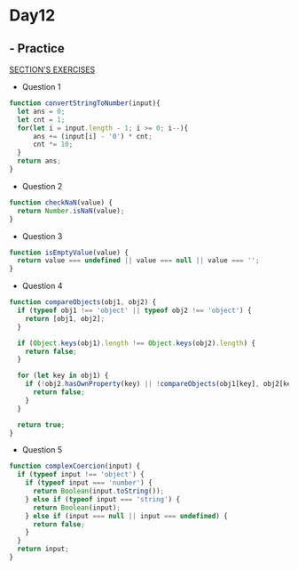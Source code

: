 # Day12
## - Practice
[SECTION'S EXERCISES](https://github.com/orjwan-alrajaby/gsg-expressjs-backend-training-2023/blob/main/learning-sprint-1/week3-day1-tasks/tasks.md)
- Question 1
``` javascript
function convertStringToNumber(input){
  let ans = 0;
  let cnt = 1;
  for(let i = input.length - 1; i >= 0; i--){
      ans += (input[i] - '0') * cnt;
      cnt *= 10;
  }
  return ans;
}
```
- Question 2
``` javascript
function checkNaN(value) {
  return Number.isNaN(value);
}
```
- Question 3
``` javascript
function isEmptyValue(value) {
  return value === undefined || value === null || value === '';
}
```
- Question 4
``` javascript
function compareObjects(obj1, obj2) {
  if (typeof obj1 !== 'object' || typeof obj2 !== 'object') {
    return [obj1, obj2];
  }

  if (Object.keys(obj1).length !== Object.keys(obj2).length) {
    return false;
  }

  for (let key in obj1) {
    if (!obj2.hasOwnProperty(key) || !compareObjects(obj1[key], obj2[key])) {
      return false;
    }
  }

  return true;
}

```
- Question 5
``` javascript
function complexCoercion(input) {
  if (typeof input !== 'object') {
    if (typeof input === 'number') {
      return Boolean(input.toString());
    } else if (typeof input === 'string') {
      return Boolean(input);
    } else if (input === null || input === undefined) {
      return false;
    }
  }
  return input;
}
```
